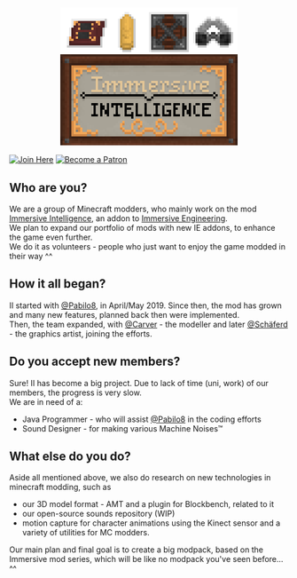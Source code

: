 #
<p align="center"><img src="logofullhq.png" alt="II Logo"></p>   

[![Join Here](https://img.shields.io/discord/610912351142674434?color=%237289da&label=Discord)](https://discord.gg/teMfm3R)
[![Become a Patron](https://img.shields.io/badge/Become%20a%20Patron-Pabilo8-red?style=flat-square&logo=patreon)](https://www.patreon.com/bePatron?u=34304036)

## Who are you?  
We are a group of Minecraft modders, who mainly work on the mod [Immersive Intelligence](https://github.com/Team-Immersive-Intelligence/ImmersiveIntelligence), an addon to [Immersive Engineering](https://github.com/BluSunrize/ImmersiveEngineering).<br>
We plan to expand our portfolio of mods with new IE addons, to enhance the game even further.<br>
We do it as volunteers - people who just want to enjoy the game modded in their way ^^

## How it all began?
II started with [@Pabilo8](https://github.com/Pabilo8/), in April/May 2019. Since then, the mod has grown and many new features, planned back then were implemented. <br>
Then, the team expanded, with [@Carver](https://github.com/Carvercarver1) - the modeller and later [@Schäferd](https://github.com/Schaeferd-CZ) - the graphics artist, joining the efforts.<br>

## Do you accept new members?
Sure! II has become a big project. Due to lack of time (uni, work) of our members, the progress is very slow.<br>
We are in need of a:
- Java Programmer - who will assist [@Pabilo8](https://github.com/Pabilo8/) in the coding efforts
- Sound Designer - for making various Machine Noises™

## What else do you do?
Aside all mentioned above, we also do research on new technologies in minecraft modding, such as 
- our 3D model format - AMT and a plugin for Blockbench, related to it
- our open-source sounds repository (WIP)
- motion capture for character animations using the Kinect sensor 
and a variety of utilities for MC modders.

Our main plan and final goal is to create a big modpack, based on the Immersive mod series, which will be like no modpack you've seen before... ^^
